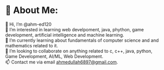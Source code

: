 # 💫 About Me:
👋 Hi, I’m @ahm-ed120<br>👀 I’m interested in learning web develpoment, java, phython, game development, artificial intelligence and machine learning.<br>🌱 I’m currently learning about fundamentals of computer science and and mathematics related to it.<br>💞️ I’m looking to collaborate on anything related to c, c++,  java, python, Game Development, AI/ML, Web Development.<br>📫 Contact me via email ahmedullah6897@gmail.com.

